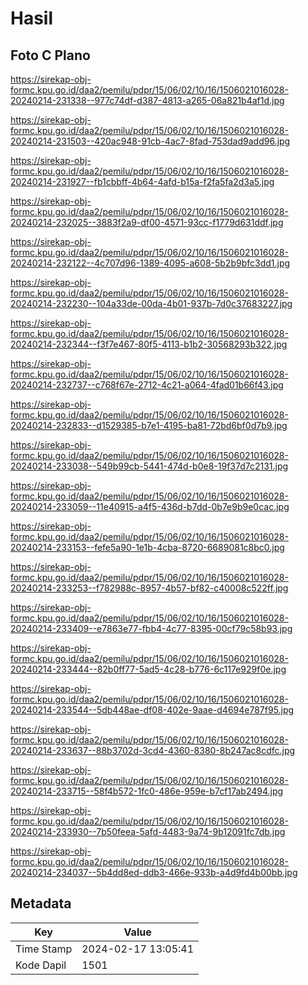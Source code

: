 # Hasil

## Foto C Plano

https://sirekap-obj-formc.kpu.go.id/daa2/pemilu/pdpr/15/06/02/10/16/1506021016028-20240214-231338--977c74df-d387-4813-a265-06a821b4af1d.jpg

https://sirekap-obj-formc.kpu.go.id/daa2/pemilu/pdpr/15/06/02/10/16/1506021016028-20240214-231503--420ac948-91cb-4ac7-8fad-753dad9add96.jpg

https://sirekap-obj-formc.kpu.go.id/daa2/pemilu/pdpr/15/06/02/10/16/1506021016028-20240214-231927--fb1cbbff-4b64-4afd-b15a-f2fa5fa2d3a5.jpg

https://sirekap-obj-formc.kpu.go.id/daa2/pemilu/pdpr/15/06/02/10/16/1506021016028-20240214-232025--3883f2a9-df00-4571-93cc-f1779d631ddf.jpg

https://sirekap-obj-formc.kpu.go.id/daa2/pemilu/pdpr/15/06/02/10/16/1506021016028-20240214-232122--4c707d96-1389-4095-a608-5b2b9bfc3dd1.jpg

https://sirekap-obj-formc.kpu.go.id/daa2/pemilu/pdpr/15/06/02/10/16/1506021016028-20240214-232230--104a33de-00da-4b01-937b-7d0c37683227.jpg

https://sirekap-obj-formc.kpu.go.id/daa2/pemilu/pdpr/15/06/02/10/16/1506021016028-20240214-232344--f3f7e467-80f5-4113-b1b2-30568293b322.jpg

https://sirekap-obj-formc.kpu.go.id/daa2/pemilu/pdpr/15/06/02/10/16/1506021016028-20240214-232737--c768f67e-2712-4c21-a064-4fad01b66f43.jpg

https://sirekap-obj-formc.kpu.go.id/daa2/pemilu/pdpr/15/06/02/10/16/1506021016028-20240214-232833--d1529385-b7e1-4195-ba81-72bd6bf0d7b9.jpg

https://sirekap-obj-formc.kpu.go.id/daa2/pemilu/pdpr/15/06/02/10/16/1506021016028-20240214-233038--549b99cb-5441-474d-b0e8-19f37d7c2131.jpg

https://sirekap-obj-formc.kpu.go.id/daa2/pemilu/pdpr/15/06/02/10/16/1506021016028-20240214-233059--11e40915-a4f5-436d-b7dd-0b7e9b9e0cac.jpg

https://sirekap-obj-formc.kpu.go.id/daa2/pemilu/pdpr/15/06/02/10/16/1506021016028-20240214-233153--fefe5a90-1e1b-4cba-8720-6689081c8bc0.jpg

https://sirekap-obj-formc.kpu.go.id/daa2/pemilu/pdpr/15/06/02/10/16/1506021016028-20240214-233253--f782988c-8957-4b57-bf82-c40008c522ff.jpg

https://sirekap-obj-formc.kpu.go.id/daa2/pemilu/pdpr/15/06/02/10/16/1506021016028-20240214-233409--e7863e77-fbb4-4c77-8395-00cf79c58b93.jpg

https://sirekap-obj-formc.kpu.go.id/daa2/pemilu/pdpr/15/06/02/10/16/1506021016028-20240214-233444--82b0ff77-5ad5-4c28-b776-6c117e929f0e.jpg

https://sirekap-obj-formc.kpu.go.id/daa2/pemilu/pdpr/15/06/02/10/16/1506021016028-20240214-233544--5db448ae-df08-402e-9aae-d4694e787f95.jpg

https://sirekap-obj-formc.kpu.go.id/daa2/pemilu/pdpr/15/06/02/10/16/1506021016028-20240214-233637--88b3702d-3cd4-4360-8380-8b247ac8cdfc.jpg

https://sirekap-obj-formc.kpu.go.id/daa2/pemilu/pdpr/15/06/02/10/16/1506021016028-20240214-233715--58f4b572-1fc0-486e-959e-b7cf17ab2494.jpg

https://sirekap-obj-formc.kpu.go.id/daa2/pemilu/pdpr/15/06/02/10/16/1506021016028-20240214-233930--7b50feea-5afd-4483-9a74-9b12091fc7db.jpg

https://sirekap-obj-formc.kpu.go.id/daa2/pemilu/pdpr/15/06/02/10/16/1506021016028-20240214-234037--5b4dd8ed-ddb3-466e-933b-a4d9fd4b00bb.jpg


## Metadata

| Key        | Value               |
| ---------- | ------------------- |
| Time Stamp | 2024-02-17 13:05:41 |
| Kode Dapil | 1501                |



